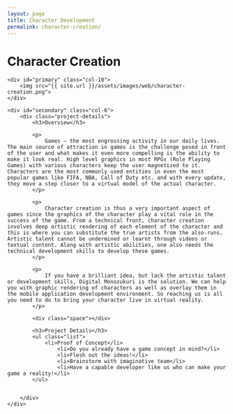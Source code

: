 ```yaml
---
layout: page
title: Character Development
permalink: character-creation/
---
```


<div class="page-header">
	<h1 class="page-title">Character Creation</h1>
</div>

<div id="main" class="row">
		
	<div id="primary" class="col-10">	
		<img src="{{ site.url }}/assets/images/web/character-creation.png">
	</div>
			      		
	<div id="secondary" class="col-6">  			
		<div class="project-details">
			<h3>Overview</h3>

			<p>
				Games – the most engrossing activity in our daily lives. The main source of attraction in games is the challenge posed in front of the user and what makes it even more compelling is the ability to make it look real. High level graphics in most RPGs (Role Playing Games) with various characters keep the user magnetized to it. Characters are the most commonly used entities in even the most popular games like FIFA, NBA, Call of Duty etc. and with every update, they move a step closer to a virtual model of the actual character.
			</p>

			<p>
				Character creation is thus a very important aspect of games since the graphics of the character play a vital role in the success of the game. From a technical front, character creation involves deep artistic rendering of each element of the character and this is where you can substitute the true artists from the also-runs. Artistic talent cannot be undermined or learnt through videos or textual content. Along with artistic abilities, one also needs the technical development skills to develop these games.
			</p>

			<p>
				If you have a brilliant idea, but lack the artistic talent or development skills, Digital Monozukuri is the solution. We can help you with graphic rendering of characters as well as overlay them in the mobile application development environment. So reaching us is all you need to do to bring your character live in virtual reality.
			</p>
				      			
			<div class="space"></div>
				      			
  			<h3>Project Details</h3>
  			<ul class="list">
  				<li>Proof of Concept</li> 
					<li>Do you already have a game concept in mind?</li> 
					<li>Flesh out the ideas!</li> 
					<li>Brainstorm with imaginative team</li> 
					<li>Have a capable developer like us who can make your game a reality!</li> 
  			</ul>
				      			
				      			
		</div>	      			
	</div>
</div>